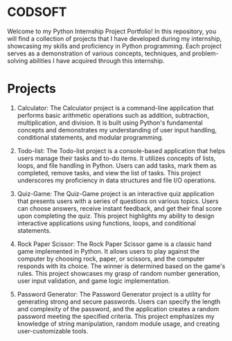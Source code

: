 # CODSOFT 
Welcome to my Python Internship Project Portfolio! In this repository, you will find a collection of projects that I have developed during my internship, showcasing my skills and proficiency in Python programming. Each project serves as a demonstration of various concepts, techniques, and problem-solving abilities I have acquired through this internship.

# Projects
1. Calculator:
The Calculator project is a command-line application that performs basic arithmetic operations such as addition, subtraction, multiplication, and division. It is built using Python's fundamental concepts and demonstrates my understanding of user input handling, conditional statements, and modular programming.

2. Todo-list:
The Todo-list project is a console-based application that helps users manage their tasks and to-do items. It utilizes concepts of lists, loops, and file handling in Python. Users can add tasks, mark them as completed, remove tasks, and view the list of tasks. This project underscores my proficiency in data structures and file I/O operations.

3. Quiz-Game:
The Quiz-Game project is an interactive quiz application that presents users with a series of questions on various topics. Users can choose answers, receive instant feedback, and get their final score upon completing the quiz. This project highlights my ability to design interactive applications using functions, loops, and conditional statements.

4. Rock Paper Scissor:
The Rock Paper Scissor game is a classic hand game implemented in Python. It allows users to play against the computer by choosing rock, paper, or scissors, and the computer responds with its choice. The winner is determined based on the game's rules. This project showcases my grasp of random number generation, user input validation, and game logic implementation.

5. Password Generator:
The Password Generator project is a utility for generating strong and secure passwords. Users can specify the length and complexity of the password, and the application creates a random password meeting the specified criteria. This project emphasizes my knowledge of string manipulation, random module usage, and creating user-customizable tools.

